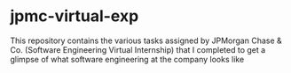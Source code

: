 # jpmc-virtual-exp
This repository contains the various tasks assigned by JPMorgan Chase & Co. (Software Engineering Virtual Internship) that I completed to get a glimpse of what software engineering at the company looks like
